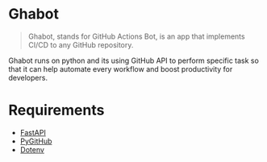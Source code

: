 # Ghabot

> Ghabot, stands for GitHub Actions Bot, is an app that implements CI/CD to any GitHub repository.

Ghabot runs on python and its using GitHub API to perform specific task so that it can help automate every workflow and boost productivity for developers.

# Requirements
- [FastAPI](https://fastapi.tiangolo.com/)
- [PyGitHub](https://github.com/PyGithub/PyGithub)
- [Dotenv](https://github.com/theskumar/python-dotenv)
